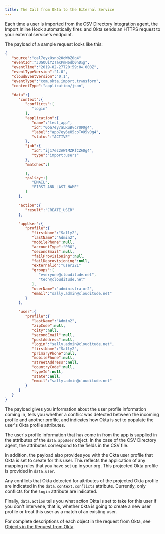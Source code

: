 ```yaml
---
title: The Call from Okta to the External Service
---
```


Each time a user is imported from the CSV Directory Integration agent, the Import Inline Hook automatically fires, and Okta sends an HTTPS request to your external service's endpoint.

The payload of a sample request looks like this:

```json
{
   "source":"cal7eyxOsnb20oWbZ0g4",
   "eventId":"JUGOUiYZTaKPmH6db0nDag",
   "eventTime":"2019-02-27T20:59:04.000Z",
   "eventTypeVersion":"1.0",
   "cloudEventVersion":"0.1",
   "eventType":"com.okta.import.transform",
   "contentType":"application/json",

   "data":{
      "context":{
         "conflicts":[
            "login"
         ],
         "application":{
            "name":"test_app",
            "id":"0oa7ey7aLRuBvcYUD0g4",
            "label":"app7ey6eU5coTOO5v0g4",
            "status":"ACTIVE"
         },
         "job":{
            "id":"ij17ez2AWtMZRfCZ60g4",
            "type":"import:users"
         },
         "matches":[

         ],
         "policy":[
            "EMAIL",
            "FIRST_AND_LAST_NAME"
         ]
      },

      "action":{
         "result":"CREATE_USER"
      },

      "appUser":{
         "profile":{
            "firstName":"Sally2",
            "lastName":"Admin2",
            "mobilePhone":null,
            "accountType":"PRO",
            "secondEmail":null,
            "failProvisioning":null,
            "failDeprovisioning":null,
            "externalId":"user221",
            "groups":[
               "everyone@clouditude.net",
               "tech@clouditude.net"
            ],
            "userName":"administrator2",
            "email":"sally.admin@clouditude.net"
         }
      },

      "user":{
         "profile":{
            "lastName":"Admin2",
            "zipCode":null,
            "city":null,
            "secondEmail":null,
            "postAddress":null,
            "login":"sally.admin@clouditude.net",
            "firstName":"Sally2",
            "primaryPhone":null,
            "mobilePhone":null,
            "streetAddress":null,
            "countryCode":null,
            "typeId":null,
            "state":null,
            "email":"sally.admin@clouditude.net"
         }
      }
   }
}
```
The payload gives you information about the user profile information coming in, tells you whether a conflict was detected between the incoming profile and another profile, and indicates how Okta is set to populate the user's Okta profile attributes.

The user's profile information that has come in from the app is supplied in the attributes of the `data.appUser` object. In the case of the CSV Directory agent, the attributes correspond to the fields in the CSV file.

In addition, the payload also provides you with the Okta user profile that Okta is set to create for this user. This reflects the application of any mapping rules that you have set up in your org. This projected Okta profile is provided in `data.user`.

Any conflicts that Okta detected for attributes of the projected Okta profile are indicated in the `data.context.conflicts` attribute. Currently, only conflicts for the `login` attribute are indicated.

Finally, `data.action` tells you what action Okta is set to take for this user if you don't intervene, that is, whether Okta is going to create a new user profile or treat this user as a match of an existing user.

For complete descriptions of each object in the request from Okta, see [Objects in the Request from Okta](/docs/reference/import-hook/#objects-in-the-request-from-okta). 

<NextSectionLink />

